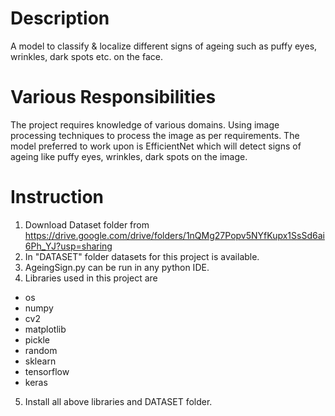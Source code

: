 # Description
A model to classify &amp; localize different signs of ageing such as puffy eyes, wrinkles, dark spots etc. on the face.

# Various Responsibilities 
The project requires knowledge of various domains.
Using image processing techniques to process the image as per requirements. The
model preferred to work upon is EfficientNet which will detect signs of ageing like
puffy eyes, wrinkles, dark spots on the image.

# Instruction
1. Download Dataset folder from https://drive.google.com/drive/folders/1nQMg27Popv5NYfKupx1SsSd6ai6Ph_YJ?usp=sharing
2. In "DATASET" folder datasets for this project is available.
3. AgeingSign.py can be run in any python IDE.
4. Libraries used in this project are
- os
- numpy
- cv2
- matplotlib
- pickle
- random
- sklearn
- tensorflow
- keras
5. Install all above libraries and DATASET folder.  

